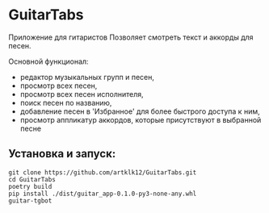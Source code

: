 # GuitarTabs

Приложение для гитаристов
Позволяет смотреть текст и аккорды для песен.

Основной функционал: 
- редактор музыкальных групп и песен,
- просмотр всех песен,
- просмотр всех песен исполнителя,
- поиск песен по названию, 
- добавление песен в 'Избранное' для более быстрого доступа к ним, 
- просмотр аппликатур аккордов, которые присутствуют в выбранной песне


## Установка и запуск:
```shell
git clone https://github.com/artklk12/GuitarTabs.git
cd GuitarTabs
poetry build
pip install ./dist/guitar_app-0.1.0-py3-none-any.whl
guitar-tgbot
```

